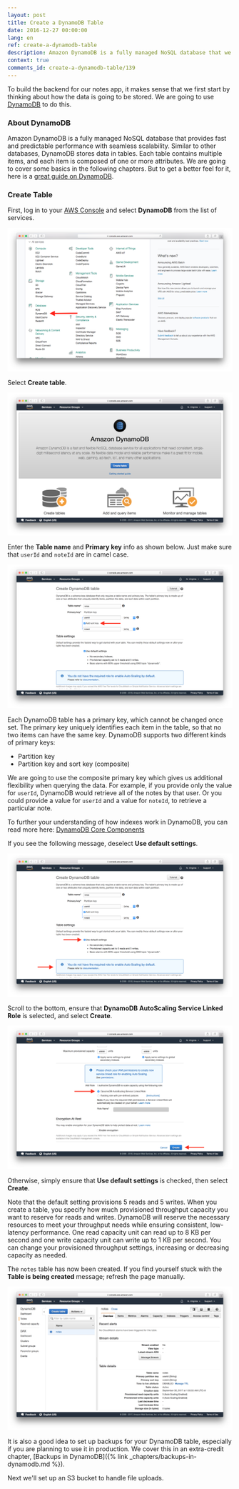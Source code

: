```yaml
---
layout: post
title: Create a DynamoDB Table
date: 2016-12-27 00:00:00
lang: en
ref: create-a-dynamodb-table
description: Amazon DynamoDB is a fully managed NoSQL database that we are going to use to power our serverless API backend. DynamoDB stores data in tables and each table has a primary key that cannot be changed once set. We are also going to provision the throughput capacity by setting reads and writes for our DynamoDB table.
context: true
comments_id: create-a-dynamodb-table/139
---
```


To build the backend for our notes app, it makes sense that we first start by thinking about how the data is going to be stored. We are going to use [DynamoDB](https://aws.amazon.com/dynamodb/) to do this.

### About DynamoDB

Amazon DynamoDB is a fully managed NoSQL database that provides fast and predictable performance with seamless scalability. Similar to other databases, DynamoDB stores data in tables. Each table contains multiple items, and each item is composed of one or more attributes. We are going to cover some basics in the following chapters. But to get a better feel for it, here is a [great guide on DynamoDB](https://www.dynamodbguide.com).

### Create Table

First, log in to your [AWS Console](https://console.aws.amazon.com) and select **DynamoDB** from the list of services.

![Select DynamoDB Service screenshot](/assets/dynamodb/select-dynamodb-service.png)

Select **Create table**.

![Create DynamoDB Table screenshot](/assets/dynamodb/create-dynamodb-table.png)

Enter the **Table name** and **Primary key** info as shown below. Just make sure that `userId` and `noteId` are in camel case.

![Set Table Primary Key screenshot](/assets/dynamodb/set-table-primary-key.png)

Each DynamoDB table has a primary key, which cannot be changed once set. The primary key uniquely identifies each item in the table, so that no two items can have the same key. DynamoDB supports two different kinds of primary keys:

* Partition key
* Partition key and sort key (composite)

We are going to use the composite primary key which gives us additional flexibility when querying the data. For example, if you provide only the value for `userId`, DynamoDB would retrieve all of the notes by that user. Or you could provide a value for `userId` and a value for `noteId`, to retrieve a particular note.

To further your understanding of how indexes work in DynamoDB, you can read more here: [DynamoDB Core Components][dynamodb-components]

If you see the following message, deselect **Use default settings**.

![Auto Scaling IAM Role Warning screenshot](/assets/dynamodb/auto-scaling-iam-role-warning.png)

Scroll to the bottom, ensure that **DynamoDB AutoScaling Service Linked Role** is selected, and select **Create**.

![Set Table Provisioned Capacity screenshot](/assets/dynamodb/set-table-provisioned-capacity.png)

Otherwise, simply ensure that **Use default settings** is checked, then select **Create**.

Note that the default setting provisions 5 reads and 5 writes. When you create a table, you specify how much provisioned throughput capacity you want to reserve for reads and writes. DynamoDB will reserve the necessary resources to meet your throughput needs while ensuring consistent, low-latency performance. One read capacity unit can read up to 8 KB per second and one write capacity unit can write up to 1 KB per second. You can change your provisioned throughput settings, increasing or decreasing capacity as needed.

The `notes` table has now been created. If you find yourself stuck with the **Table is being created** message; refresh the page manually.

![Select DynamoDB Service screenshot](/assets/dynamodb/dynamodb-table-created.png)

It is also a good idea to set up backups for your DynamoDB table, especially if you are planning to use it in production. We cover this in an extra-credit chapter, [Backups in DynamoDB]({% link _chapters/backups-in-dynamodb.md %}).

Next we'll set up an S3 bucket to handle file uploads.

[dynamodb-components]: http://docs.aws.amazon.com/amazondynamodb/latest/developerguide/HowItWorks.CoreComponents.html
